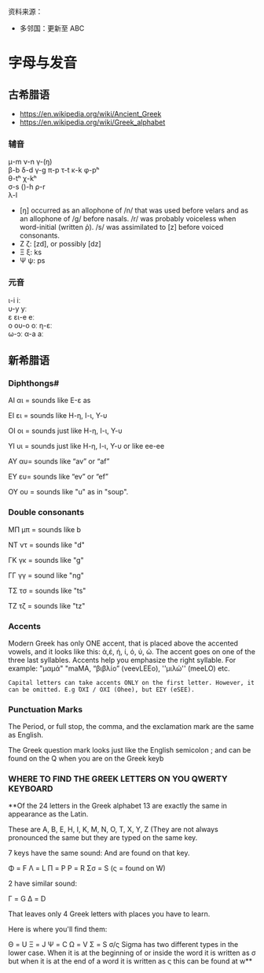 资料来源：

- 多邻国：更新至 ABC

# 字母与发音

## 古希腊语

- https://en.wikipedia.org/wiki/Ancient_Greek
- https://en.wikipedia.org/wiki/Greek_alphabet

### 辅音

μ-m	
ν-n	
γ-(ŋ)	
β-b	
δ-d	
γ-ɡ	
π-p	
τ-t	
κ-k	
φ-pʰ	
θ-tʰ
χ-kʰ	
σ-s
()-h
ρ-r		
λ-l		

- [ŋ] occurred as an allophone of /n/ that was used before velars and as an allophone of /ɡ/ before nasals. /r/ was probably voiceless when word-initial (written ῥ). /s/ was assimilated to [z] before voiced consonants.
- Ζ ζ: [zd], or possibly [dz]
- Ξ ξ: ks
- Ψ ψ: ps

### 元音

ι-i iː	
υ-y yː	
ε ει-e eː		
ο ου-o oː
η-ɛː		
ω-ɔː
α-a aː

## 新希腊语

### Diphthongs#

ΑΙ αι = sounds like E-ε as

ΕΙ ει = sounds like Η-η, Ι-ι, Υ-υ

ΟΙ οι = sounds just like Η-η, Ι-ι, Υ-υ

ΥΙ υι = sounds just like Η-η, Ι-ι, Υ-υ or like ee-ee

ΑΥ αυ= sounds like “av” or “af”

ΕΥ ευ= sounds like “ev” or “ef”

ΟΥ ου = sounds like "u" as in "soup".

### Double consonants

ΜΠ μπ = sounds like b

ΝΤ ντ = sounds like "d"

ΓΚ γκ = sounds like "g"

ΓΓ γγ = sound like "ng"

ΤΣ τσ = sounds like "ts"

ΤΖ τζ = sounds like "tz"


### Accents

Modern Greek has only ONE accent, that is placed above the accented vowels, and it looks like this: ά,έ, ή, ί, ό, ύ, ώ. The accent goes on one of the three last syllables. Accents help you emphasize the right syllable. For example: "μαμά" "maMA, “βιβλίο” (veevLEEo), ''μιλώ'' (meeLO) etc.

    Capital letters can take accents ONLY on the first letter. However, it can be omitted. E.g ΌΧΙ / ΟΧΙ (Ohee), but ΕΣΥ (eSEE).

### Punctuation Marks

The Period, or full stop, the comma, and the exclamation mark are the same as English.

The Greek question mark looks just like the English semicolon ; and can be found on the Q when you are on the Greek keyb

### WHERE TO FIND THE GREEK LETTERS ON YOU QWERTY KEYBOARD

**Of the 24 letters in the Greek alphabet 13 are exactly the same in appearance as the Latin.

These are A, B, E, H, I, K, M, N, O, T, X, Y, Z (They are not always pronounced the same but they are typed on the same key.

7 keys have the same sound: And are found on that key.

Φ = F
Λ = L
Π = P
Ρ = R
Σσ = S (ς = found on W)

2 have similar sound:

Γ = G
Δ = D

That leaves only 4 Greek letters with places you have to learn.

Here is where you'll find them:

Θ = U
Ξ = J
Ψ = C
Ω = V
Σ = S σ/ς Sigma has two different types in the lower case. When it is at the beginning of or inside the word it is written as σ but when it is at the end of a word it is written as ς this can be found at w**

